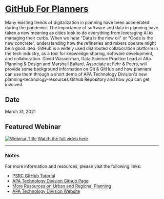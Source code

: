 # [GitHub For Planners](https://www.youtube.com/watch?v=gVa4d728T0k)
Many existing trends of digitalization in planning have been accelerated during the pandemic. The importance of software and data in planning have taken a new meaning as cities look to do everything from leveraging AI to managing their curbs. When we hear "Data is the new oil" or "Code is the new concrete", understanding how the refineries and mixers operate might be a good idea. GitHub is a widely used distributed collaboration platform in the tech industry, as a tool for knowledge sharing, software development,  and collaboration. David Wasserman, Data Science Practice Lead at Alta Planning & Design and Marshall Ballard, Associate at Fehr & Peers, will provide some background information on Git & GitHub and how planners can use them through a short demo of APA Technology Division's new planning-technology-resources Github Repository and how you can get involved.
## Date 
March 31, 2021

## Featured Webinar
[![Webinar Title](http://img.youtube.com/vi/gVa4d728T0k/0.jpg)](https://www.youtube.com/watch?v=gVa4d728T0k "GitHub for Planners")
[Watch the full video here](https://www.youtube.com/watch?v=gVa4d728T0k)

---

### Notes

For more information and resources, please visit the following links:

- [PSRC GitHub Tutorial](https://psrc.github.io/git-tutorial/)
- [APA Technology Division Github Page](https://github.com/APA-Technology-Division)
- [More Resources on Urban and Regional Planning](https://github.com/APA-Technology-Division/urban-and-regional-planning-resources)
- [APA Technology Division Website](https://tech.planning.org/)
